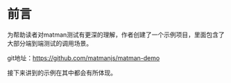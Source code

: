 # 前言

为帮助读者对matman测试有更深的理解，作者创建了一个示例项目，里面包含了大部分端到端测试的调用场景。

git地址：https://github.com/matmanjs/matman-demo

接下来讲到的示例在其中都会有所体现。
